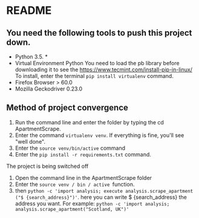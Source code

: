 # README #

## You need the following tools to push this project down. ##

- Python 3.5. *
- Virtual Environment Python
You need to load the pb library before downloading it to see the https://www.tecmint.com/install-pip-in-linux/
To install, enter the terminal `pip install virtualenv` command.
- Firefox Browser > 60.0
- Mozilla Geckodriver 0.23.0


## Method of project convergence ##
1) Run the command line and enter the folder by typing the cd ApartmentScrape.
2) Enter the command `virtualenv venv`. If everything is fine, you'll see "well done".
3) Enter the `source venv/bin/active` command
4) Enter the `pip install -r requirements.txt` command.

The project is being switched off
1) Open the command line in the ApartmentScrape folder
4) Enter the `source venv / bin / active `function.
5) then `python -c 'import analysis; execute analysis.scrape_apartment ("$ {search_address}")'`. here you can write $ {search_address} the address you want. 
For example: `python -c 'import analysis; analysis.scrape_apartment("Scotland, UK")'`
